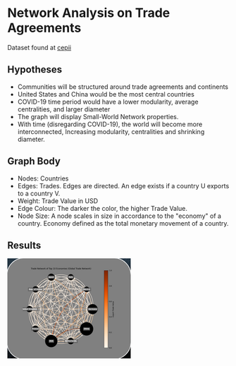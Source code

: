 # Network Analysis on Trade Agreements
Dataset found at [cepii](https://www.cepii.fr/CEPII/en/welcome.asp)<br>

## Hypotheses
- Communities will be structured around trade agreements and continents
- United States and China would be the most central countries
- COVID-19 time period would have a lower modularity, average centralities, and larger diameter
- The graph will display Small-World Network properties.
- With time (disregarding COVID-19), the world will become more interconnected, Increasing modularity, centralities and shrinking diameter. 

## Graph Body
- Nodes: Countries
- Edges: Trades. Edges are directed. An edge exists if a country U exports to a country V.
- Weight: Trade Value in USD
- Edge Colour: The darker the color, the higher Trade Value.
- Node Size: A node scales in size in accordance to the "economy" of a country. Economy defined as the total monetary movement of a country.

## Results
<img src="./images/topEconomies.png" alt="drawing"/>
